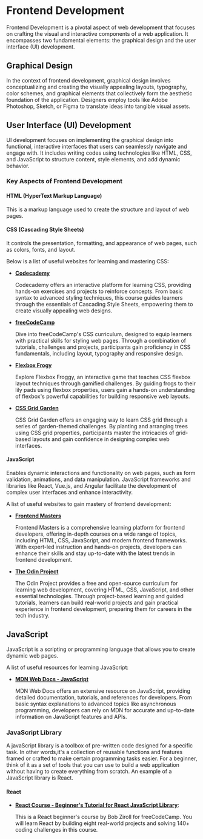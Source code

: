 # Frontend Development

Frontend Development is a pivotal aspect of web development that focuses on crafting the visual and interactive components of a web application. It encompasses two fundamental elements: the graphical design and the user interface (UI) development.

## Graphical Design

In the context of frontend development, graphical design involves conceptualizing and creating the visually appealing layouts, typography, color schemes, and graphical elements that collectively form the aesthetic foundation of the application. Designers employ tools like Adobe Photoshop, Sketch, or Figma to translate ideas into tangible visual assets.

## User Interface (UI) Development

UI development focuses on implementing the graphical design into functional, interactive interfaces that users can seamlessly navigate and engage with. It includes writing codes using technologies like HTML, CSS, and JavaScript to structure content, style elements, and add dynamic behavior.

### Key Aspects of Frontend Development

#### HTML (HyperText Markup Language)

This is a markup language used to create the structure and layout of web pages.

#### CSS (Cascading Style Sheets)

It controls the presentation, formatting, and appearance of web pages, such as colors, fonts, and layout.

Below is a list of useful websites for learning and mastering CSS:

- **[Codecademy](https://www.codecademy.com/learn/learn-css)**

  Codecademy offers an interactive platform for learning CSS, providing hands-on exercises and projects to reinforce concepts. From basic syntax to advanced styling techniques, this course guides learners through the essentials of Cascading Style Sheets, empowering them to create visually appealing web designs.

- **[freeCodeCamp](https://www.freecodecamp.org/learn/)**

  Dive into freeCodeCamp's CSS curriculum, designed to equip learners with practical skills for styling web pages. Through a combination of tutorials, challenges and projects, participants gain proficiency in CSS fundamentals, including layout, typography and responsive design.

- **[Flexbox Frogy](https://flexboxfroggy.com/)**

  Explore Flexbox Froggy, an interactive game that teaches CSS flexbox layout techniques through gamified challenges. By guiding frogs to their lily pads using flexbox properties, users gain a hands-on understanding of flexbox's powerful capabilities for building responsive web layouts.

- **[CSS Grid Garden](https://cssgridgarden.com/)**

  CSS Grid Garden offers an engaging way to learn CSS grid through a series of garden-themed challenges. By planting and arranging trees using CSS grid properties, participants master the intricacies of grid-based layouts and gain confidence in designing complex web interfaces.

#### JavaScript

Enables dynamic interactions and functionality on web pages, such as form validation, animations, and data manipulation. JavaScript frameworks and libraries like React, Vue.js, and Angular facilitate the development of complex user interfaces and enhance interactivity.

A list of useful websites to gain mastery of frontend development:

- **[Frontend Masters](https://frontendmasters.com/)**

  Frontend Masters is a comprehensive learning platform for frontend developers, offering in-depth courses on a wide range of topics, including HTML, CSS, JavaScript, and modern frontend frameworks. With expert-led instruction and hands-on projects, developers can enhance their skills and stay up-to-date with the latest trends in frontend development.

- **[The Odin Project](https://www.theodinproject.com/)**

  The Odin Project provides a free and open-source curriculum for learning web development, covering HTML, CSS, JavaScript, and other essential technologies. Through project-based learning and guided tutorials, learners can build real-world projects and gain practical experience in frontend development, preparing them for careers in the tech industry.

## JavaScript

JavaScript is a scripting or programming language that allows you to create dynamic web pages.

A list of useful resources for learning JavaScript:

- **[MDN Web Docs - JavaScript](https://developer.mozilla.org/en-US/docs/Web/JavaScript)**

  MDN Web Docs offers an extensive resource on JavaScript, providing detailed documentation, tutorials, and references for developers. From basic syntax explanations to advanced topics like asynchronous programming, developers can rely on MDN for accurate and up-to-date information on JavaScript features and APIs.

### JavaScript Library

A javaScript library is a toolbox of pre-written code designed for a specific task. In other words,it's a collection of reusable functions and features framed or crafted to make certain programming tasks easier. For a beginner, think of it as a set of tools that you can use to build a web application without having to create everything from scratch. An example of a JavaScript library is React.

#### React

- **[React Course - Beginner's Tutorial for React JavaScript Library](https://www.youtube.com/watch?v=bMknfKXIFA8&t=853s)**:

  This is a React beginner's course by Bob Ziroll for freeCodeCamp. You will learn React by building eight real-world projects and solving 140+ coding challenges in this course.
